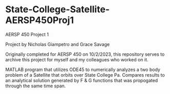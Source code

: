 # State-College-Satellite-AERSP450Proj1

AERSP 450 Project 1

Project by Nicholas Giampetro and Grace Savage

Originally completed for AERSP 450 on 10/2/2023, this repository serves to archive this project for myself and my colleagues who worked on it.

MATLAB program that utilizes ODE45 to numerically analyzes a two body problem of a Satellite that orbits over State College Pa. Compares results to an analytical solution generated by F & G functions that was propogated through the same time span.
